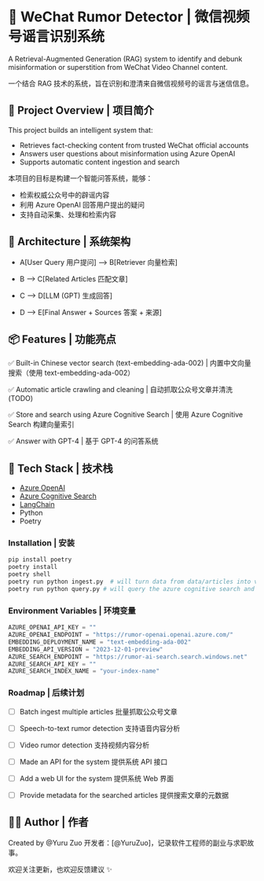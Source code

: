 # 🧠 WeChat Rumor Detector | 微信视频号谣言识别系统

A Retrieval-Augmented Generation (RAG) system to identify and debunk misinformation or superstition from WeChat Video Channel content.

一个结合 RAG 技术的系统，旨在识别和澄清来自微信视频号的谣言与迷信信息。



## 🚀 Project Overview | 项目简介

This project builds an intelligent system that:
- Retrieves fact-checking content from trusted WeChat official accounts
- Answers user questions about misinformation using Azure OpenAI
- Supports automatic content ingestion and search

本项目的目标是构建一个智能问答系统，能够：
- 检索权威公众号中的辟谣内容
- 利用 Azure OpenAI 回答用户提出的疑问
- 支持自动采集、处理和检索内容


## 🧱 Architecture | 系统架构

- A[User Query 用户提问] --> B[Retriever 向量检索]

- B --> C[Related Articles 匹配文章]

- C --> D[LLM (GPT) 生成回答]

- D --> E[Final Answer + Sources 答案 + 来源]



## 📦 Features | 功能亮点

✅ Built-in Chinese vector search (text-embedding-ada-002) | 内置中文向量搜索（使用 text-embedding-ada-002）

✅ Automatic article crawling and cleaning | 自动抓取公众号文章并清洗 (TODO)

✅ Store and search using Azure Cognitive Search | 使用 Azure Cognitive Search 构建向量索引

✅ Answer with GPT-4 | 基于 GPT-4 的问答系统

## 🔧 Tech Stack | 技术栈

- [Azure OpenAI](https://azure.microsoft.com/en-us/products/cognitive-services/openai-service/)
- [Azure Cognitive Search](https://azure.microsoft.com/en-us/products/search/)
- [LangChain](https://python.langchain.com/)
- Python
- Poetry

### Installation | 安装

```bash
pip install poetry
poetry install
poetry shell
poetry run python ingest.py  # will turn data from data/articles into vectors and upload them into azure cognitive search
poetry run python query.py # will query the azure cognitive search and return the result based on the user input
```

### Environment Variables | 环境变量

```python
AZURE_OPENAI_API_KEY = ""
AZURE_OPENAI_ENDPOINT = "https://rumor-openai.openai.azure.com/"
EMBEDDING_DEPLOYMENT_NAME = "text-embedding-ada-002"
EMBEDDING_API_VERSION = "2023-12-01-preview"
AZURE_SEARCH_ENDPOINT = "https://rumor-ai-search.search.windows.net"
AZURE_SEARCH_API_KEY = ""
AZURE_SEARCH_INDEX_NAME = "your-index-name"
```

### Roadmap | 后续计划
- [ ] Batch ingest multiple articles 批量抓取公众号文章
- [ ] Speech-to-text rumor detection 支持语音内容分析
- [ ] Video rumor detection 支持视频内容分析
- [ ] Made an API for the system 提供系统 API 接口
- [ ] Add a web UI for the system 提供系统 Web 界面
- [ ] Provide metadata for the searched articles 提供搜索文章的元数据


## 👩‍💻 Author | 作者
Created by @Yuru Zuo
开发者：[@YuruZuo]，记录软件工程师的副业与求职故事。

欢迎关注更新，也欢迎反馈建议 ✨